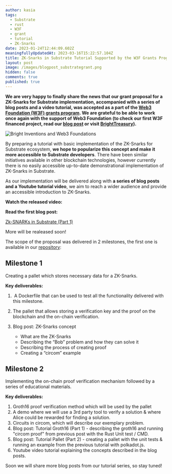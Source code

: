 ```yaml
---
author: kasia
tags:
  - Substrate
  - rust
  - W3F
  - grant
  - tutorial
  - ZK-Snarks
date: 2023-01-24T12:44:09.602Z
meaningfullyUpdatedAt: 2023-03-16T15:22:57.104Z
title: ZK-Snarks in Substrate Tutorial Supported by the W3F Grants Program
layout: post
image: /images/blogpost_substrategrant.png
hidden: false
comments: true
published: true
---
```

**We are very happy to finally share the news that our grant proposal for a ZK-Snarks for Substrate implementation, accompanied with a series of blog posts and a video tutorial, was accepted as a part of the [Web3 Foundation (W3F) grants program](https://web3.foundation/grants/). We are grateful to be able to work once again with the support of Web3 Foundation (to check our first W3F financed project, read our [blog post](/blog/bright-treasury-a-treasury-module-application-funded-by-a-w3f-foundation-grant) or visit [BrightTreasury](https://treasury.bright.dev/?utm_source=referral&utm_medium=bright-blog&utm_campaign=zk-snarks-grant)).**

<div class="image"><img src="/images/blogpost_substrategrant.png" alt="Bright Inventions and Web3 Foundations" title="undefined"  /> </div>

By preparing a tutorial with basic implementation of the ZK-Snarks for Substrate ecosystem, **we hope to popularize this concept and make it more accessible to Substrate developers**. There have been similar initiatives available in other blockchain technologies, however currently there is no easily accessible up-to-date demonstrational implementation of ZK-Snarks in Substrate. 

As our implementation will be delivered along with **a series of blog posts and a Youtube tutorial video**, we aim to reach a wider audience and provide an accessible introduction to ZK-Snarks.

**Watch the released video:**

<YouTubeEmbed url='https://www.youtube.com/watch?v=groGv-JVvgg&t=12s' />

**Read the first blog post:** 

[Zk-SNARKs in Substrate (Part 1)](/blog/zk-snarks-in-substrate-part-1)

More will be realeased soon! 

The scope of the proposal was delivered in 2 milestones, the first one is available in our [repository](https://github.com/bright/zk-snarks-with-substrate/):

## Milestone 1

Creating a pallet which stores necessary data for a ZK-Snarks. 

**Key deliverables:**

1.  A Dockerfile that can be used to test all the functionality delivered with this milestone. 
2. The pallet that allows storing a verification key and the proof on the blockchain and the on-chain verification.
3. Blog post: ZK-Snarks concept

   * What are the ZK-Snarks
   * Describing the “Bob” problem and how they can solve it
   * Describing the process of creating proof 
   * Creating a “circom” example

## Milestone 2

Implementing the on-chain proof verification mechanism followed by a series of educational materials. 

**Key deliverables:**

1. Groth16 proof verification method which will be used by the pallet 
2. A demo where we will use a 3rd party tool to verify a solution & where Alice could be rewarded for finding a solution. 
3. Circuits in circom, which will describe our exemplary problem.
4. Blog post: Tutorial Groth16 (Part 1) - describing the groth16 and running "circom proof" from previous post with the Rust Unit test / CMD.
5. Blog post: Tutorial Pallet (Part 2) - creating a pallet with the unit tests & running an example from the previous tutorial with polkadot.js. 
6. Youtube video tutorial explaining the concepts described in the blog posts. 

Soon we will share more blog posts from our tutorial series, so stay tuned!